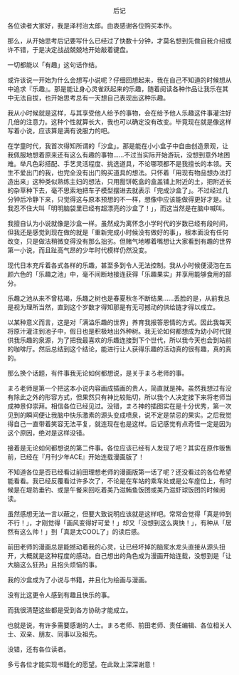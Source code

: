 <p align="center">后记</p>

各位读者大家好，我是泽村治太郎。由衷感谢各位购买本作。

那么，从开始思考后记要写什么已经过了快数十分钟，才莫名想到先做自我介绍或许不错，于是决定战战兢兢地开始敲着键盘。

一切都能以「有趣」这句话作结。

或许该说一开始为什么会想写小说呢？仔细回想起来，我在自己不知道的时候想从中追求『乐趣』。那是能让身心灵雀跃起来的乐趣，随着阅读各种作品让我乐在其中无法自拔，也开始思考总有一天想自己表现出这种乐趣。

我从小时候就是这样，与其享受他人给予的事物，会在给予他人乐趣这件事灌注好几倍的注意力。这种个性就算长大，我也可以确定没有改变。毕竟现在就是像这样写着小说，应该算是满有说服力的吧。

在学童时代，我首次得知所谓的「沙盒」。那是能在小小盒子中自由创造景观，让我佩服地想着原来还有这么有趣的事物……不过当实际开始游玩，没想到意外地困难。举凡色彩搭配、手艺灵活程度、挑选道具，不论哪项都不是我擅长的本领。天生不爱出门的我，也完全没有出门购买道具的想法。只怀着「用现有物品想办法打造出来」这种类似熟练主妇的想法，只用甜饼乾盒的盒盖铺上附近的土，把附近长的杂草种下去，毫不思索地把车子模型摆进去就表示「完成沙盒了」。不过经过几分钟后冷静下来，只觉得这与原本预想的不一样，想像中应该能做得更好才是。让我忍不住大叫「明明脑袋里已经有超漂亮的沙盒了！」，而这当然是在脑中喊叫。

我擅自认为小说就像是沙盒一样。虽然成为离怀念小学时代的岁数已经有段时间，但我还是感觉到现在做的就是「重新完成小时候没有做好的事」，根本面没有任何改变，只是做法稍微变得没有那么拙劣。但赌气地嘟着嘴想让大家看到有趣的世界第一小说，而且趾高气昂的少年时代模样仍然没变。

现代日本充斥着各式各样的乐趣，甚至多到令人无法控制。我从小时候便浸泡在五颜六色的「乐趣之池」中，毫不间断地接连获得「乐趣果实」并享用能够食用的部分。

乐趣之池从来不曾枯竭，乐趣之树也是春夏秋冬不断结果……丢脸的是，从前我总是视为理所当然，直到这个岁数才得知那是有无可撼动的供给链才得以成立。

以某种意义而言，这是对「满溢乐趣的世界」养育我报答恩情的方式。因此我每天将原汁灌注到池子中，假日也是积极地出外种树。我无论如何都想成为幼小时代提供我乐趣的泉源，为了把我最喜欢的乐趣连接到下个世代，所以我今天也会到站前的咖啡厅。然后总结到这个结论，能进行让人获得乐趣的活动真的很有趣，真的真的。

那么换个话题，有件事我无论如何都想说，是关于まろ老师的事。

まろ老师是第一个把这本小说内容画成插画的贵人，简直就是神。虽然我想过有没有除此之外的形容方式，但果然只有神比较贴切，所以我个人决定接下来将老师当成神景仰崇拜。相信各位已经见过。没错，まろ神的插图实在是十分优秀，第一次见到的瞬间便让我脑中快乐激素的源头变成喷泉，说不定是禁忌的果实。之后我觉得自己一直带着笑容无法平复，就连现在也是这样。后记感觉有点奇怪一定是因为这个原因，绝对是这样没错。

接着是无论如何都想说的第二件事。各位应该已经有人发现了吧？其实在原作贩售前，已经在『月刊少年ACE』开始连载漫画版了！

不知道各位是否已经看过前田理想老师的漫画版第一话了呢？还没看过的各位希望能看看。我已经反覆看过许多次了，不论是在车站的乘车处或是公车座位上，有时候是在堤防垂钓、或是午餐来回吃着美乃滋鲔鱼饭团或美乃滋虾球饭团的时候阅读。

虽然感想无法一言以蔽之，但要大致说明应该就是这样吧。常常会觉得「真是帅到不行！」，才刚觉得「画风变得好可爱！」却又「没想到这么爽快！」，有种从「居然有这么帅！」到「真是太COOL了」的读后感。

前田老师的漫画总是能撼动着我的心灵，让已经坏掉的脑浆水龙头直接从源头扭开，大概就是这种程度的感动。自己想出的角色成为漫画开始连载，没想到是「让大脑这么狂热」且抱头烦恼的事。

我的沙盒成为了小说与书籍，并且化为绘画与漫画。

没有比这更令人感到有趣且快乐的事。

而我很清楚这些都是受到各方协助才能成立。

也就是说，有许多需要感谢的人士。まろ老师、前田老师、责任编辑、各位相关人士、双亲、朋友、同事以及祖先。

没错，还有各位读者。

多亏各位才能实现书籍化的愿望。在此致上深深谢意！

